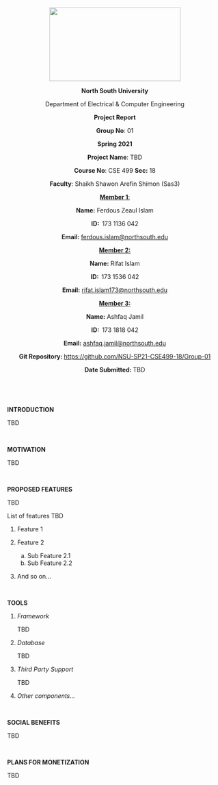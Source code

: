 <p style="text-align: center;">&nbsp;</p>
<p style="text-align: center;">&nbsp;</p>
<p align="center"><strong><img src="https://media.dhakatribune.com/uploads/2016/11/nsulogo.jpg" alt="" width="307" height="172" /></strong></p>
<p align="center"><strong>North South University</strong></p>
<p align="center">Department of Electrical &amp; Computer Engineering</p>
<p align="center"><strong>Project Report</strong></p>
<p align="center"><strong>Group No</strong>: 01</p>
<p align="center"><strong>Spring 2021</strong></p>
<p align="center"><strong>Project Name</strong>: TBD</p>
<p align="center"><strong>Course No</strong>: CSE 499 <strong>Sec</strong><strong>:</strong> 18</p>
<p align="center"><strong>Faculty</strong>: Shaikh Shawon Arefin Shimon (Sas3)</p>
<p align="center"><strong><u>Member 1</u></strong><u>:</u></p>
<p align="center"><strong>Name</strong><strong>:</strong> Ferdous Zeaul Islam</p>
<p align="center"><strong>ID</strong><strong>:&nbsp; </strong>173 1136 042</p>
<p align="center"><strong>Email</strong><strong>:</strong> <a href="mailto:ferdous.islam@northsouth.edu">ferdous.islam@northsouth.edu</a></p>
<p align="center"><strong><u>Member 2</u></strong><strong><u>:</u></strong></p>
<p align="center"><strong>Name</strong><strong>:</strong> Rifat Islam</p>
<p align="center"><strong>ID</strong><strong>:&nbsp; </strong>173 1536 042</p>
<p align="center"><strong>Email</strong><strong>:</strong> <a href="mailto:rifat.islam173@northsouth.edu">rifat.islam173@northsouth.edu</a></p>
<p align="center"><strong><u>Member 3</u></strong><strong><u>:</u></strong></p>
<p align="center"><strong>Name</strong><strong>:</strong> Ashfaq Jamil</p>
<p align="center"><strong>ID</strong><strong>:&nbsp; </strong>173 1818 042</p>
<p align="center"><strong>Email</strong><strong>:</strong> <a href="mailto:ashfaq.jamil@northsouth.edu">ashfaq.jamil@northsouth.edu</a></p>
<p align="center"><strong>Git Repository</strong><strong>: </strong><a href="https://github.com/NSU-SP21-CSE499-18/Group-01">https://github.com/NSU-SP21-CSE499-18/Group-01</a></p>
<p align="center"><strong>Date Submitted</strong><strong>: </strong>TBD</p>
<p><strong>&nbsp;</strong></p>
<p><strong>&nbsp;</strong></p>


<p><strong>INTRODUCTION</strong></p>
<p>TBD</p>

<br>

<p><strong>MOTIVATION</strong></p>
<p>TBD</p>

<br>

<p><strong>PROPOSED FEATURES</strong></p>

<p>TBD</p>

<p>List of features TBD</p>

<ol>
<li><p>Feature 1</li>

<li><p>Feature 2
<ol type="a">
<li>Sub Feature 2.1</li>
<li>Sub Feature 2.2</li>
</ol>
</p></li>

<li><p>And so on...</p></li>
</ol>

<br>

<p><strong>TOOLS</strong></p>

<ol>

<li><em>Framework</em> <p>TBD</p></li>

<li><em>Database</em>
<p>TBD</p>
</li>

<li><em>Third Party Support</em>
<p>TBD</p></li>

<li><em>Other components...</em></li>

</ol>

<br>

<p><strong>SOCIAL BENEFITS</strong></p>
<p>TBD</p>

<br>

<p><strong>PLANS FOR MONETIZATION</strong></p>
<p>TBD</p>
